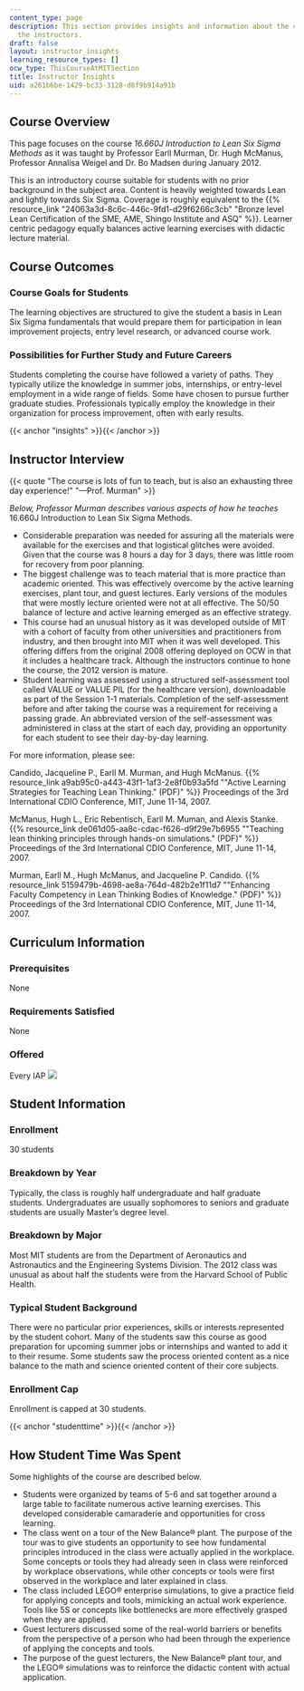 ```yaml
---
content_type: page
description: This section provides insights and information about the course from
  the instructors.
draft: false
layout: instructor_insights
learning_resource_types: []
ocw_type: ThisCourseAtMITSection
title: Instructor Insights
uid: a261b6be-1429-bc33-3128-d8f9b914a91b
---
```

## Course Overview

This page focuses on the course _16.660J Introduction to Lean Six Sigma Methods_ as it was taught by Professor Earll Murman, Dr. Hugh McManus, Professor Annalisa Weigel and Dr. Bo Madsen during January 2012.

This is an introductory course suitable for students with no prior background in the subject area. Content is heavily weighted towards Lean and lightly towards Six Sigma. Coverage is roughly equivalent to the {{% resource_link "24063a3d-8c6c-446c-9fd1-d29f6266c3cb" "Bronze level Lean Certification of the SME, AME, Shingo Institute and ASQ" %}}. Learner centric pedagogy equally balances active learning exercises with didactic lecture material.

## Course Outcomes

### Course Goals for Students

The learning objectives are structured to give the student a basis in Lean Six Sigma fundamentals that would prepare them for participation in lean improvement projects, entry level research, or advanced course work.

### Possibilities for Further Study and Future Careers

Students completing the course have followed a variety of paths. They typically utilize the knowledge in summer jobs, internships, or entry-level employment in a wide range of fields. Some have chosen to pursue further graduate studies. Professionals typically employ the knowledge in their organization for process improvement, often with early results.

{{< anchor "insights" >}}{{< /anchor >}}

## Instructor Interview

{{< quote "The course is lots of fun to teach, but is also an exhausting three day experience!" "—Prof. Murman" >}}

_Below, Professor Murman describes various aspects of how he teaches_ 16.660J Introduction to Lean Six Sigma Methods.

- Considerable preparation was needed for assuring all the materials were available for the exercises and that logistical glitches were avoided. Given that the course was 8 hours a day for 3 days, there was little room for recovery from poor planning.
- The biggest challenge was to teach material that is more practice than academic oriented. This was effectively overcome by the active learning exercises, plant tour, and guest lectures. Early versions of the modules that were mostly lecture oriented were not at all effective. The 50/50 balance of lecture and active learning emerged as an effective strategy.
- This course had an unusual history as it was developed outside of MIT with a cohort of faculty from other universities and practitioners from industry, and then brought into MIT when it was well developed. This offering differs from the original 2008 offering deployed on OCW in that it includes a healthcare track. Although the instructors continue to hone the course, the 2012 version is mature.
- Student learning was assessed using a structured self-assessment tool called VALUE or VALUE PIL (for the healthcare version), downloadable as part of the Session 1-1 materials. Completion of the self-assessment before and after taking the course was a requirement for receiving a passing grade. An abbreviated version of the self-assessment was administered in class at the start of each day, providing an opportunity for each student to see their day-by-day learning.

For more information, please see:

Candido, Jacqueline P., Earll M. Murman, and Hugh McManus. {{% resource_link a9ab95c0-a443-43f1-1af3-2e8f0b93a5fd "\"Active Learning Strategies for Teaching Lean Thinking.\" (PDF)" %}} Proceedings of the 3rd International CDIO Conference, MIT, June 11-14, 2007.

McManus, Hugh L., Eric Rebentisch, Earll M. Muman, and Alexis Stanke. {{% resource_link de061d05-aa8c-cdac-f626-d9f29e7b6955 "\"Teaching lean thinking principles through hands-on simulations.\" (PDF)" %}} Proceedings of the 3rd International CDIO Conference, MIT, June 11-14, 2007.

Murman, Earll M., Hugh McManus, and Jacqueline P. Candido. {{% resource_link 5159479b-4698-ae8a-764d-482b2e1f11d7 "\"Enhancing Faculty Competency in Lean Thinking Bodies of Knowledge.\" (PDF)" %}} Proceedings of the 3rd International CDIO Conference, MIT, June 11-14, 2007.

## Curriculum Information

### Prerequisites

None

### Requirements Satisfied

None

### Offered

Every IAP ![](/images/educator/icon-question-iap.png)

## Student Information

### Enrollment

30 students 

### Breakdown by Year

Typically, the class is roughly half undergraduate and half graduate students. Undergraduates are usually sophomores to seniors and graduate students are usually Master’s degree level.

### Breakdown by Major

Most MIT students are from the Department of Aeronautics and Astronautics and the Engineering Systems Division. The 2012 class was unusual as about half the students were from the Harvard School of Public Health.

### Typical Student Background

There were no particular prior experiences, skills or interests represented by the student cohort. Many of the students saw this course as good preparation for upcoming summer jobs or internships and wanted to add it to their resume. Some students saw the process oriented content as a nice balance to the math and science oriented content of their core subjects.

### Enrollment Cap

Enrollment is capped at 30 students.

{{< anchor "studenttime" >}}{{< /anchor >}}

## How Student Time Was Spent

Some highlights of the course are described below.

- Students were organized by teams of 5-6 and sat together around a large table to facilitate numerous active learning exercises. This developed considerable camaraderie and opportunities for cross learning.
- The class went on a tour of the New Balance® plant. The purpose of the tour was to give students an opportunity to see how fundamental principles introduced in the class were actually applied in the workplace. Some concepts or tools they had already seen in class were reinforced by workplace observations, while other concepts or tools were first observed in the workplace and later explained in class.
- The class included LEGO® enterprise simulations, to give a practice field for applying concepts and tools, mimicking an actual work experience. Tools like 5S or concepts like bottlenecks are more effectively grasped when they are applied.
- Guest lecturers discussed some of the real-world barriers or benefits from the perspective of a person who had been through the experience of applying the concepts and tools.
- The purpose of the guest lecturers, the New Balance® plant tour, and the LEGO® simulations was to reinforce the didactic content with actual application.